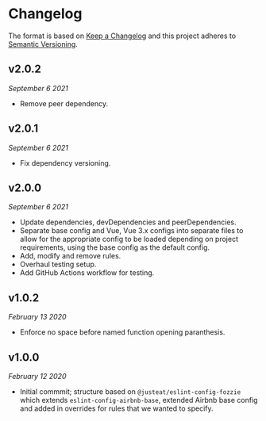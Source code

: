 # Changelog

The format is based on [Keep a Changelog](http://keepachangelog.com/en/1.0.0/)
and this project adheres to [Semantic Versioning](http://semver.org/spec/v2.0.0.html).

## v2.0.2

_September 6 2021_

-   Remove peer dependency.

## v2.0.1

_September 6 2021_

-   Fix dependency versioning.

## v2.0.0

_September 6 2021_

-   Update dependencies, devDependencies and peerDependencies.
-   Separate base config and Vue, Vue 3.x configs into separate files to allow for the appropriate config to be loaded depending on project requirements, using the base config as the default config.
-   Add, modify and remove rules.
-   Overhaul testing setup.
-   Add GitHub Actions workflow for testing.

## v1.0.2

_February 13 2020_

-   Enforce no space before named function opening paranthesis.

## v1.0.0

_February 12 2020_

-   Initial commmit; structure based on `@justeat/eslint-config-fozzie` which extends `eslint-config-airbnb-base`, extended Airbnb base config and added in overrides for rules that we wanted to specify.

